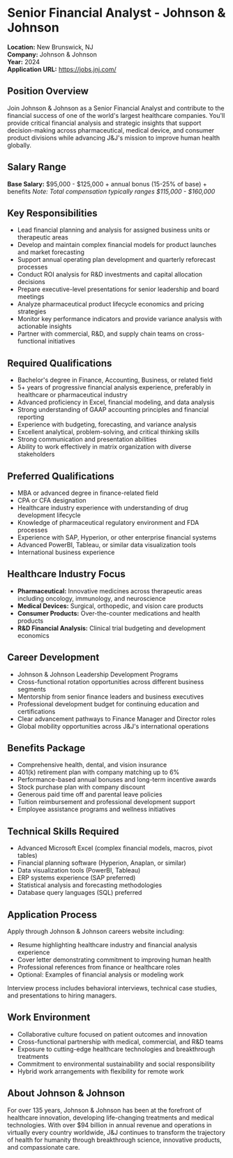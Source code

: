 # Senior Financial Analyst - Johnson & Johnson
**Location:** New Brunswick, NJ  
**Company:** Johnson & Johnson  
**Year:** 2024  
**Application URL:** https://jobs.jnj.com/

## Position Overview
Join Johnson & Johnson as a Senior Financial Analyst and contribute to the financial success of one of the world's largest healthcare companies. You'll provide critical financial analysis and strategic insights that support decision-making across pharmaceutical, medical device, and consumer product divisions while advancing J&J's mission to improve human health globally.

## Salary Range
**Base Salary:** $95,000 - $125,000 + annual bonus (15-25% of base) + benefits
*Note: Total compensation typically ranges $115,000 - $160,000*

## Key Responsibilities
- Lead financial planning and analysis for assigned business units or therapeutic areas
- Develop and maintain complex financial models for product launches and market forecasting
- Support annual operating plan development and quarterly reforecast processes
- Conduct ROI analysis for R&D investments and capital allocation decisions
- Prepare executive-level presentations for senior leadership and board meetings
- Analyze pharmaceutical product lifecycle economics and pricing strategies
- Monitor key performance indicators and provide variance analysis with actionable insights
- Partner with commercial, R&D, and supply chain teams on cross-functional initiatives

## Required Qualifications
- Bachelor's degree in Finance, Accounting, Business, or related field
- 5+ years of progressive financial analysis experience, preferably in healthcare or pharmaceutical industry
- Advanced proficiency in Excel, financial modeling, and data analysis
- Strong understanding of GAAP accounting principles and financial reporting
- Experience with budgeting, forecasting, and variance analysis
- Excellent analytical, problem-solving, and critical thinking skills
- Strong communication and presentation abilities
- Ability to work effectively in matrix organization with diverse stakeholders

## Preferred Qualifications
- MBA or advanced degree in finance-related field
- CPA or CFA designation
- Healthcare industry experience with understanding of drug development lifecycle
- Knowledge of pharmaceutical regulatory environment and FDA processes
- Experience with SAP, Hyperion, or other enterprise financial systems
- Advanced PowerBI, Tableau, or similar data visualization tools
- International business experience

## Healthcare Industry Focus
- **Pharmaceutical:** Innovative medicines across therapeutic areas including oncology, immunology, and neuroscience
- **Medical Devices:** Surgical, orthopedic, and vision care products
- **Consumer Products:** Over-the-counter medications and health products
- **R&D Financial Analysis:** Clinical trial budgeting and development economics

## Career Development
- Johnson & Johnson Leadership Development Programs
- Cross-functional rotation opportunities across different business segments
- Mentorship from senior finance leaders and business executives
- Professional development budget for continuing education and certifications
- Clear advancement pathways to Finance Manager and Director roles
- Global mobility opportunities across J&J's international operations

## Benefits Package
- Comprehensive health, dental, and vision insurance
- 401(k) retirement plan with company matching up to 6%
- Performance-based annual bonuses and long-term incentive awards
- Stock purchase plan with company discount
- Generous paid time off and parental leave policies
- Tuition reimbursement and professional development support
- Employee assistance programs and wellness initiatives

## Technical Skills Required
- Advanced Microsoft Excel (complex financial models, macros, pivot tables)
- Financial planning software (Hyperion, Anaplan, or similar)
- Data visualization tools (PowerBI, Tableau)
- ERP systems experience (SAP preferred)
- Statistical analysis and forecasting methodologies
- Database query languages (SQL) preferred

## Application Process
Apply through Johnson & Johnson careers website including:
- Resume highlighting healthcare industry and financial analysis experience
- Cover letter demonstrating commitment to improving human health
- Professional references from finance or healthcare roles
- Optional: Examples of financial analysis or modeling work

Interview process includes behavioral interviews, technical case studies, and presentations to hiring managers.

## Work Environment
- Collaborative culture focused on patient outcomes and innovation
- Cross-functional partnership with medical, commercial, and R&D teams
- Exposure to cutting-edge healthcare technologies and breakthrough treatments
- Commitment to environmental sustainability and social responsibility
- Hybrid work arrangements with flexibility for remote work

## About Johnson & Johnson
For over 135 years, Johnson & Johnson has been at the forefront of healthcare innovation, developing life-changing treatments and medical technologies. With over $94 billion in annual revenue and operations in virtually every country worldwide, J&J continues to transform the trajectory of health for humanity through breakthrough science, innovative products, and compassionate care.